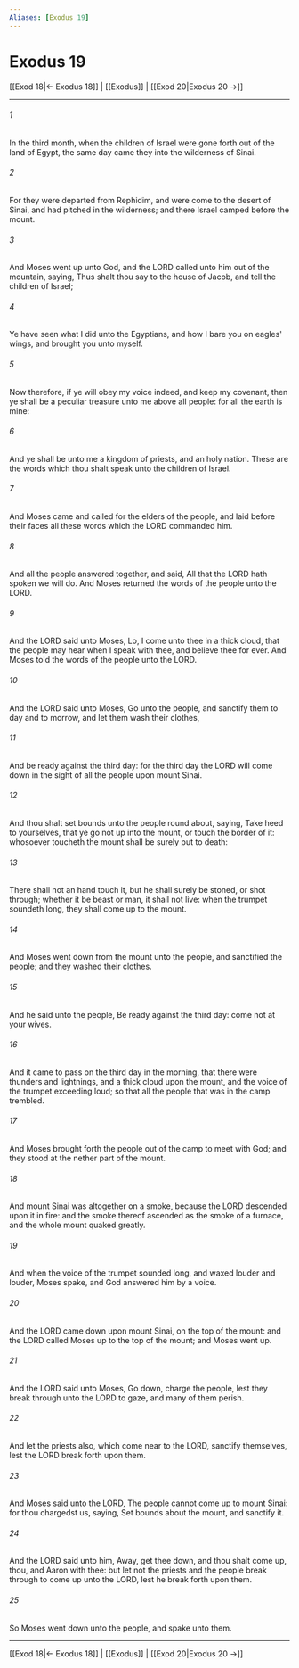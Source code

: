 ```yaml
---
Aliases: [Exodus 19]
---
```

# Exodus 19

[[Exod 18|← Exodus 18]] | [[Exodus]] | [[Exod 20|Exodus 20 →]]
***



###### 1 
In the third month, when the children of Israel were gone forth out of the land of Egypt, the same day came they into the wilderness of Sinai. 

###### 2 
For they were departed from Rephidim, and were come to the desert of Sinai, and had pitched in the wilderness; and there Israel camped before the mount. 

###### 3 
And Moses went up unto God, and the LORD called unto him out of the mountain, saying, Thus shalt thou say to the house of Jacob, and tell the children of Israel; 

###### 4 
Ye have seen what I did unto the Egyptians, and how I bare you on eagles' wings, and brought you unto myself. 

###### 5 
Now therefore, if ye will obey my voice indeed, and keep my covenant, then ye shall be a peculiar treasure unto me above all people: for all the earth is mine: 

###### 6 
And ye shall be unto me a kingdom of priests, and an holy nation. These are the words which thou shalt speak unto the children of Israel. 

###### 7 
And Moses came and called for the elders of the people, and laid before their faces all these words which the LORD commanded him. 

###### 8 
And all the people answered together, and said, All that the LORD hath spoken we will do. And Moses returned the words of the people unto the LORD. 

###### 9 
And the LORD said unto Moses, Lo, I come unto thee in a thick cloud, that the people may hear when I speak with thee, and believe thee for ever. And Moses told the words of the people unto the LORD. 

###### 10 
And the LORD said unto Moses, Go unto the people, and sanctify them to day and to morrow, and let them wash their clothes, 

###### 11 
And be ready against the third day: for the third day the LORD will come down in the sight of all the people upon mount Sinai. 

###### 12 
And thou shalt set bounds unto the people round about, saying, Take heed to yourselves, that ye go not up into the mount, or touch the border of it: whosoever toucheth the mount shall be surely put to death: 

###### 13 
There shall not an hand touch it, but he shall surely be stoned, or shot through; whether it be beast or man, it shall not live: when the trumpet soundeth long, they shall come up to the mount. 

###### 14 
And Moses went down from the mount unto the people, and sanctified the people; and they washed their clothes. 

###### 15 
And he said unto the people, Be ready against the third day: come not at your wives. 

###### 16 
And it came to pass on the third day in the morning, that there were thunders and lightnings, and a thick cloud upon the mount, and the voice of the trumpet exceeding loud; so that all the people that was in the camp trembled. 

###### 17 
And Moses brought forth the people out of the camp to meet with God; and they stood at the nether part of the mount. 

###### 18 
And mount Sinai was altogether on a smoke, because the LORD descended upon it in fire: and the smoke thereof ascended as the smoke of a furnace, and the whole mount quaked greatly. 

###### 19 
And when the voice of the trumpet sounded long, and waxed louder and louder, Moses spake, and God answered him by a voice. 

###### 20 
And the LORD came down upon mount Sinai, on the top of the mount: and the LORD called Moses up to the top of the mount; and Moses went up. 

###### 21 
And the LORD said unto Moses, Go down, charge the people, lest they break through unto the LORD to gaze, and many of them perish. 

###### 22 
And let the priests also, which come near to the LORD, sanctify themselves, lest the LORD break forth upon them. 

###### 23 
And Moses said unto the LORD, The people cannot come up to mount Sinai: for thou chargedst us, saying, Set bounds about the mount, and sanctify it. 

###### 24 
And the LORD said unto him, Away, get thee down, and thou shalt come up, thou, and Aaron with thee: but let not the priests and the people break through to come up unto the LORD, lest he break forth upon them. 

###### 25 
So Moses went down unto the people, and spake unto them.

***
[[Exod 18|← Exodus 18]] | [[Exodus]] | [[Exod 20|Exodus 20 →]]
